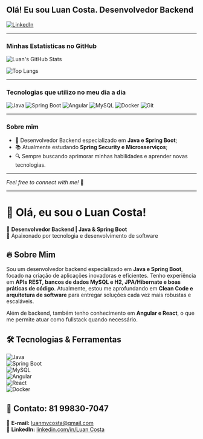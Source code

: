 ## Olá! Eu sou Luan Costa. Desenvolvedor Backend 

[![LinkedIn](https://img.shields.io/badge/LinkedIn-000?style=for-the-badge&logo=linkedin&logoColor=0A66C2)](https://www.linkedin.com/in/seu-perfil)

---

### Minhas Estatísticas no GitHub  

![Luan's GitHub Stats](https://github-readme-stats.vercel.app/api?username=luanmvcosta0&show_icons=true&theme=dracula)

![Top Langs](https://github-readme-stats.vercel.app/api/top-langs/?username=luanmvcosta0&layout=compact&theme=dracula)

---

### Tecnologias que utilizo no meu dia a dia

![Java](https://img.shields.io/badge/Java-000?style=for-the-badge&logo=java&logoColor=white)
![Spring Boot](https://img.shields.io/badge/Spring%20Boot-000?style=for-the-badge&logo=springboot&logoColor=6DB33F)
![Angular](https://img.shields.io/badge/Angular-000?style=for-the-badge&logo=angular&logoColor=DD0031)
![MySQL](https://img.shields.io/badge/MySQL-000?style=for-the-badge&logo=mysql&logoColor=4479A1)
![Docker](https://img.shields.io/badge/Docker-000?style=for-the-badge&logo=docker&logoColor=2496ED)
![Git](https://img.shields.io/badge/Git-000?style=for-the-badge&logo=git&logoColor=F05032)

---

### Sobre mim

- 🔧 Desenvolvedor Backend especializado em **Java e Spring Boot**;
- 📚 Atualmente estudando **Spring Security e Microsserviços**;
- 🔍 Sempre buscando aprimorar minhas habilidades e aprender novas tecnologias.

---

_Feel free to connect with me!_ 🚀




------------------------------------------------




# 👋 Olá, eu sou o Luan Costa!  

🎯 **Desenvolvedor Backend | Java & Spring Boot**  
🚀 Apaixonado por tecnologia e desenvolvimento de software

## 🔥 **Sobre Mim**  

Sou um desenvolvedor backend especializado em **Java e Spring Boot**, focado na criação de aplicações inovadoras e eficientes. Tenho experiência em **APIs REST, bancos de dados MySQL e H2, JPA/Hibernate e boas práticas de código**. Atualmente, estou me aprofundando em **Clean Code e arquitetura de software** para entregar soluções cada vez mais robustas e escaláveis.  

Além de backend, também tenho conhecimento em **Angular e React**, o que me permite atuar como fullstack quando necessário.  

## 🛠 **Tecnologias & Ferramentas**  

![Java](https://img.shields.io/badge/Java-%23ED8B00.svg?style=for-the-badge&logo=openjdk&logoColor=white)  
![Spring Boot](https://img.shields.io/badge/Spring%20Boot-%236DB33F.svg?style=for-the-badge&logo=spring&logoColor=white)  
![MySQL](https://img.shields.io/badge/MySQL-%2300f.svg?style=for-the-badge&logo=mysql&logoColor=white)  
![Angular](https://img.shields.io/badge/Angular-%23DD0031.svg?style=for-the-badge&logo=angular&logoColor=white)  
![React](https://img.shields.io/badge/React-%2361DAFB.svg?style=for-the-badge&logo=react&logoColor=white)  
![Docker](https://img.shields.io/badge/Docker-%230db7ed.svg?style=for-the-badge&logo=docker&logoColor=white)  

 
## 📩 **Contato: 81 99830-7047**  

📧 **E-mail:** luanmvcosta@gmail.com  
💼 **LinkedIn:** [linkedin.com/in/Luan Costa](https://www.linkedin.com/in/luan-costa-877010235/)  
